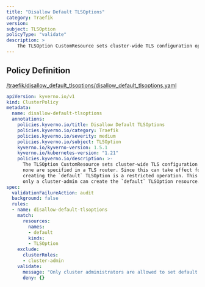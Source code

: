 ```yaml
---
title: "Disallow Default TLSOptions"
category: Traefik
version: 
subject: TLSOption
policyType: "validate"
description: >
    The TLSOption CustomResource sets cluster-wide TLS configuration options for Traefik when  none are specified in a TLS router. Since this can take effect for all Ingress resources, creating the `default` TLSOption is a restricted operation. This policy ensures that only a cluster-admin can create the `default` TLSOption resource.
---
```


## Policy Definition
<a href="https://github.com/kyverno/policies/raw/release-1.6//traefik/disallow_default_tlsoptions/disallow_default_tlsoptions.yaml" target="-blank">/traefik/disallow_default_tlsoptions/disallow_default_tlsoptions.yaml</a>

```yaml
apiVersion: kyverno.io/v1
kind: ClusterPolicy
metadata:
  name: disallow-default-tlsoptions
  annotations:
    policies.kyverno.io/title: Disallow Default TLSOptions
    policies.kyverno.io/category: Traefik
    policies.kyverno.io/severity: medium
    policies.kyverno.io/subject: TLSOption
    kyverno.io/kyverno-version: 1.5.1
    kyverno.io/kubernetes-version: "1.21"
    policies.kyverno.io/description: >-
      The TLSOption CustomResource sets cluster-wide TLS configuration options for Traefik when 
      none are specified in a TLS router. Since this can take effect for all Ingress resources,
      creating the `default` TLSOption is a restricted operation. This policy ensures that
      only a cluster-admin can create the `default` TLSOption resource.
spec:
  validationFailureAction: audit
  background: false
  rules:
  - name: disallow-default-tlsoptions
    match:
      resources:
        names:
        - default
        kinds:
        - TLSOption
    exclude:
      clusterRoles:
      - cluster-admin
    validate:
      message: "Only cluster administrators are allowed to set default TLSOptions."
      deny: {}

```
